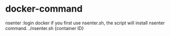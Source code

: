# docker-command
nsenter :login docker
if you first use nsenter.sh, the script will install nsenter command.
./nsenter.sh {container ID}

